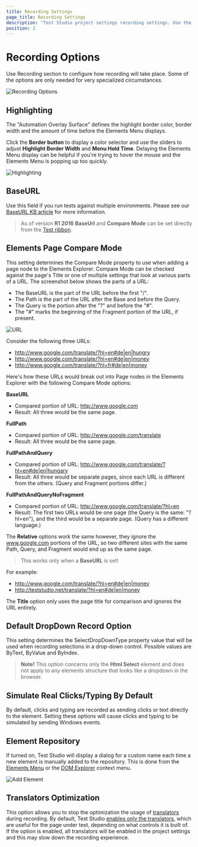 ```yaml
---
title: Recording Settings
page_title: Recording Settings
description: "Test Studio project settings recording settings. Use the Test Studio recording settings to configure how recording will take place. Highlighting border adjustment in Test Studio recording. Set BaseURL for a project in Test Studio. How newly recorded pages are compared to the existing pages and their URL in Test Studio. The same element is recorded In Test Studio for each new recording session under different page node. Set default Record Drop-Down Option in Test Studio - by index, by value, by text. Enable/Disable Storyboard in Test Studio. Set Simulate Real Clicks/Typing By Default in Test Studio. Test Studio allow you to choose a custom name each time a new element is manually added to the Elements repository. Enable/Disable translator optimization during recording"
position: 2
---
```

# Recording Options

Use Recording section to configure how recording will take place. Some of the options are only needed for very specialized circumstances.

![Recording Options][1]

## Highlighting

The "Automation Overlay Surface" defines the highlight border color, border width and the amount of time before the Elements Menu displays.<br>

Click the **Border button** to display a color selector and use the sliders to adjust **Highlight Border Width** and **Menu Hold Time**. Delaying the Elements Menu display can be helpful if you're trying to hover the mouse and the Elements Menu is popping up too quickly.

![Highlighting][2a]

## BaseURL

Use this field if you run tests against multiple environments. Please see our <a href="/knowledge-base/test-execution-kb/base-url" target="_blank">BaseURL KB article</a> for more information.

> As of version **R1 2016** **BaseUrl** and **Compare Mode** can be set directly from the <a href="/getting-started/test-execution/quick-execution" target="_blank">Test ribbon</a>.

## Elements Page Compare Mode

This setting determines the Compare Mode property to use when adding a page node to the Elements Explorer. Compare Mode can be checked against the page's Title or one of multiple settings that look at various parts of a URL. The screenshot below shows the parts of a URL:

- The BaseURL is the part of the URL before the first "/".
- The Path is the part of the URL after the Base and before the Query.
- The Query is the portion after the "?" and before the "#".
- The "#" marks the beginning of the Fragment portion of the URL, if present.

![URL][2]

Consider the following three URLs:

- http://www.google.com/translate/?hl=en#de|en|hungry
- http://www.google.com/translate/?hl=en#de|en|money
- http://www.google.com/translate/?hl=fr#de|en|money

 
Here's how these URLs would break out into Page nodes in the Elements Explorer with the following Compare Mode options:

**BaseURL**

- Compared portion of URL: http://www.google.com
- Result: All three would be the same page.

**FullPath**

- Compared portion of URL: http://www.google.com/translate
- Result: All three would be the same page.
    
**FullPathAndQuery**

- Compared portion of URL: http://www.google.com/translate/?hl=en#de|en|hungary
- Result: All three would be separate pages, since each URL is different from the others. (Query and Fragment portions differ.)

**FullPathAndQueryNoFragment**

- Compared portion of URL: http://www.google.com/translate/?hl=en
- Result: The first two URLs would be one page (the Query is the same: "?hl=en"), and the third would be a separate page. (Query has a different language.)

The **Relative** options work the same however, they ignore the www.google.com portions of the URL, so two different sites with the same Path, Query, and Fragment would end up as the same page. 

> This works only when a **BaseURL** is set!

For example:
        
- http://www.google.com/translate/?hl=en#de|en|money
- http://teststudio.net/translate/?hl=en#de|en|money

The **Title** option only uses the page title for comparison and ignores the URL entirely.

## Default DropDown Record Option

This setting determines the SelectDropDownType property value that will be used when recording selections in a drop-down control. Possible values are ByText, ByValue and ByIndex.

> **Note!** This option concerns only the **Html Select** element and does not apply to any elements structure that looks like a dropdown in the browser.

## Simulate Real Clicks/Typing By Default

By default, clicks and typing are recorded as sending clicks or text directly to the element. Setting these options will cause clicks and typing to be simulated by sending Windows events.

## Element Repository

If turned on, Test Studio will display a dialog for a custom name each time a new element is manually added to the repository. This is done from the <a href="/features/elements-menu/overview" target="_blank">Elements Menu</a> or the <a href="/features/elements-menu/dom-explorer" target="_blank">DOM Explorer</a> context menu.

![Add Element][3]

## Translators Optimization

This option allows you to stop the optimization the usage of <a href="/getting-started/test-recording/translators" target="_blank">translators</a> during recording. By default, Test Studio <a href="/features/project-settings/translators" target="_blank">enables only the translators</a>, which are useful for the page under test, depending on what controls it is built of. If the option is enabled, all translators will be enabled in the project settings and this may slow down the recording experience.

[1]: /img/features/project-settings/recording-options/fig1.png
[2]: /img/features/project-settings/recording-options/fig2.png
[3]: /img/features/project-settings/recording-options/fig3.png

[2a]: /img/features/project-settings/general/fig2.png
